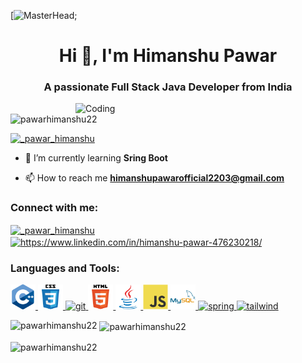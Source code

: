
[![MasterHead](https://www.google.com/imgres?q=BANNER%20FOR%20JAVA%20DEVELOPER%20FOR%20GIT&imgurl=https%3A%2F%2Fwaysandmeanstechnology.com%2FContent%2Fassets%2Fimages%2Finner-banner%2Fhire-java-banner-graphic.png&imgrefurl=https%3A%2F%2Fwaysandmeanstechnology.com%2FHire-Dedicated-Team%2FHire-Java-Developers&docid=tWOxSCKM15bwMM&tbnid=nIxpIc46bV5XyM&vet=12ahUKEwiW66HZzJiJAxUkmK8BHW9wBLIQM3oECHsQAA..i&w=1029&h=700&hcb=2&ved=2ahUKEwiW66HZzJiJAxUkmK8BHW9wBLIQM3oECHsQAA);

<h1 align="center">Hi 👋, I'm Himanshu Pawar</h1>
<h3 align="center">A passionate Full Stack Java Developer from India</h3>
<img align="right" alt="Coding" width="400" src="https://www.google.com/url?sa=i&url=https%3A%2F%2Ftowardsdatascience.com%2Fcoding-was-hard-until-i-learned-these-2-things-1219840d0a0a&psig=AOvVaw2gynm46-yo1uKHTS_gHnRN&ust=1729363545380000&source=images&cd=vfe&opi=89978449&ved=0CBQQjRxqFwoTCLDngfPLmIkDFQAAAAAdAAAAABAE">

<p align="left"> <img src="https://komarev.com/ghpvc/?username=pawarhimanshu22&label=Profile%20views&color=0e75b6&style=flat" alt="pawarhimanshu22" /> </p>

<p align="left"> <a href="https://twitter.com/_pawar_himanshu" target="blank"><img src="https://img.shields.io/twitter/follow/_pawar_himanshu?logo=twitter&style=for-the-badge" alt="_pawar_himanshu" /></a> </p>

- 🌱 I’m currently learning **Sring Boot**

- 📫 How to reach me **himanshupawarofficial2203@gmail.com**

<h3 align="left">Connect with me:</h3>
<p align="left">
<a href="https://twitter.com/_pawar_himanshu" target="blank"><img align="center" src="https://raw.githubusercontent.com/rahuldkjain/github-profile-readme-generator/master/src/images/icons/Social/twitter.svg" alt="_pawar_himanshu" height="30" width="40" /></a>
<a href="https://linkedin.com/in/https://www.linkedin.com/in/himanshu-pawar-476230218/" target="blank"><img align="center" src="https://raw.githubusercontent.com/rahuldkjain/github-profile-readme-generator/master/src/images/icons/Social/linked-in-alt.svg" alt="https://www.linkedin.com/in/himanshu-pawar-476230218/" height="30" width="40" /></a>
</p>

<h3 align="left">Languages and Tools:</h3>
<p align="left"> <a href="https://www.w3schools.com/cpp/" target="_blank" rel="noreferrer"> <img src="https://raw.githubusercontent.com/devicons/devicon/master/icons/cplusplus/cplusplus-original.svg" alt="cplusplus" width="40" height="40"/> </a> <a href="https://www.w3schools.com/css/" target="_blank" rel="noreferrer"> <img src="https://raw.githubusercontent.com/devicons/devicon/master/icons/css3/css3-original-wordmark.svg" alt="css3" width="40" height="40"/> </a> <a href="https://git-scm.com/" target="_blank" rel="noreferrer"> <img src="https://www.vectorlogo.zone/logos/git-scm/git-scm-icon.svg" alt="git" width="40" height="40"/> </a> <a href="https://www.w3.org/html/" target="_blank" rel="noreferrer"> <img src="https://raw.githubusercontent.com/devicons/devicon/master/icons/html5/html5-original-wordmark.svg" alt="html5" width="40" height="40"/> </a> <a href="https://www.java.com" target="_blank" rel="noreferrer"> <img src="https://raw.githubusercontent.com/devicons/devicon/master/icons/java/java-original.svg" alt="java" width="40" height="40"/> </a> <a href="https://developer.mozilla.org/en-US/docs/Web/JavaScript" target="_blank" rel="noreferrer"> <img src="https://raw.githubusercontent.com/devicons/devicon/master/icons/javascript/javascript-original.svg" alt="javascript" width="40" height="40"/> </a> <a href="https://www.mysql.com/" target="_blank" rel="noreferrer"> <img src="https://raw.githubusercontent.com/devicons/devicon/master/icons/mysql/mysql-original-wordmark.svg" alt="mysql" width="40" height="40"/> </a> <a href="https://spring.io/" target="_blank" rel="noreferrer"> <img src="https://www.vectorlogo.zone/logos/springio/springio-icon.svg" alt="spring" width="40" height="40"/> </a> <a href="https://tailwindcss.com/" target="_blank" rel="noreferrer"> <img src="https://www.vectorlogo.zone/logos/tailwindcss/tailwindcss-icon.svg" alt="tailwind" width="40" height="40"/> </a> </p>

<p><img align="left" src="https://github-readme-stats.vercel.app/api/top-langs?username=pawarhimanshu22&show_icons=true&locale=en&layout=compact" alt="pawarhimanshu22" /></p>

<p>&nbsp;<img align="center" src="https://github-readme-stats.vercel.app/api?username=pawarhimanshu22&show_icons=true&locale=en" alt="pawarhimanshu22" /></p>

<p><img align="center" src="https://github-readme-streak-stats.herokuapp.com/?user=pawarhimanshu22&" alt="pawarhimanshu22" /></p>

